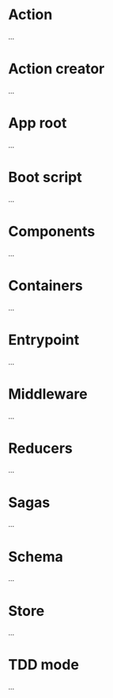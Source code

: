 # Action

...

# Action creator

...

# App root

...

# Boot script

...

# Components

...

# Containers

...

# Entrypoint

...

# Middleware

...

# Reducers

...

# Sagas

...

# Schema

...

# Store

...

# TDD mode

...

